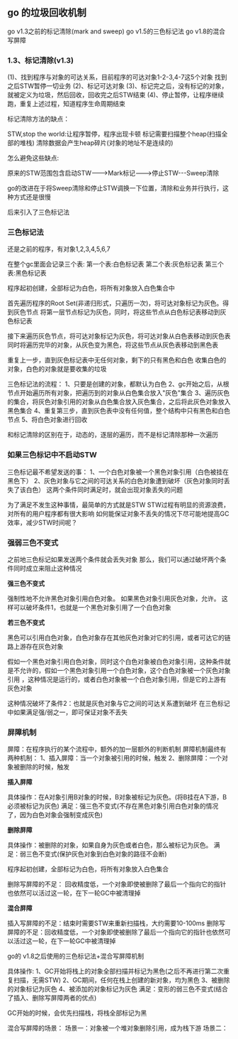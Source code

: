 ## go 的垃圾回收机制

go v1.3之前的标记清除(mark and sweep)
go v1.5的三色标记法
go v1.8的混合写屏障

### 1.3、标记清除(v1.3)

(1)、找到程序与对象的可达关系，目前程序的可达对象1-2-3,4-7这5个对象
找到之后STW暂停一切业务
(2)、标记可达对象
(3)、标记完之后，没有标记的对象，就被定义为垃圾，然后回收，回收完之后STW结束
(4)、停止暂停，让程序继续跑，重复上述过程，知道程序生命周期结束

标记清除方法的缺点：

STW,stop the world:让程序暂停，程序出现卡顿
标记需要扫描整个heap(扫描全部的堆栈)
清除数据会产生heap碎片(对象的地址不是连续的)

怎么避免这些缺点:

原来的STW范围包含启动STW--->Mark标记--->停止STW---Sweep清除

go的改进在于将Sweep清除和停止STW调换一下位置，清除和业务并行执行，这种方式还是很慢

后来引入了三色标记法


### 三色标记法

还是之前的程序，有对象1,2,3,4,5,6,7

在整个gc里面会记录三个表:
第一个表:白色标记表
第二个表:灰色标记表
第三个表:黑色标记表

程序起初创建，全部标记为白色，将所有对象放入白色集合中

首先遍历程序的Root Set(非递归形式，只遍历一次)，将可达对象标记为灰色。得到灰色节点
将第一层节点标记为灰色，同时，将这些节点从白色标记表移动到灰色标记表

接下来遍历灰色节点，将可达对象标记为灰色，将可达对象从白色表移动到灰色表
同时将遍历完毕的对象，从灰色变为黑色，将这些节点从灰色表移动到黑色表

重复上一步，直到灰色标记表中无任何对象，剩下的只有黑色和白色
收集白色的对象，白色的对象就是要收集的垃圾

三色标记法的流程：
1、只要是创建的对象，都默认为白色
2、gc开始之后，从根节点开始遍历所有对象，把遍历到的对象从白色集合放入"灰色"集合
3、遍历灰色的集合，将灰色对象引用的对象从白色集合放入灰色集合，之后将此灰色对象放入黑色集合
4、重复第三步，直到灰色表中没有任何值，整个结构中只有黑色和白色节点
5、将白色对象进行回收

和标记清除的区别在于，动态的，逐层的遍历，而不是标记清除那种一次遍历

### 如果三色标记中不启动STW

三色标记最不希望发送的事：
1、一个白色对象被一个黑色对象引用（白色被挂在黑色下）
2、灰色对象与它之间的可达关系的白色对象遭到破坏（灰色对象同时丢失了该白色）
这两个条件同时满足时，就会出现对象丢失的问题

为了满足不发生这种事情，最简单的方式就是STW
STW过程有明显的资源浪费，对所有的用户程序都有很大影响
如何能保证对象不丢失的情况下尽可能地提高GC效率，减少STW时间呢？


### 强弱三色不变式

之前地三色标记如果发送两个条件就会丢失对象
那么，我们可以通过破坏两个条件同时成立来阻止这种情况

**强三色不变式**

强制性地不允许黑色对象引用白色对象。
如果黑色对象引用灰色对象，允许。
这样可以破坏条件1，也就是一个黑色对象引用了一个白色对象

**若三色不变式**

黑色可以引用白色对象，白色对象存在其他灰色对象对它的引用，或者可达它的链路上游存在灰色对象

假如一个黑色对象引用白色对象，同时这个白色对象被白色对象引用，这种条件就是不允许的，假如一个黑色对象引用一个白色对象，这个白色对象被一个灰色对象引用
，这种情况是运行的，或者白色对象被一个白色对象引用，但是它的上游有灰色对象

这种情况破坏了条件2：也就是灰色对象与它之间的可达关系遭到破坏
在三色标记中如果满足强/弱之一，即可保证对象不丢失

### 屏障机制

屏障：在程序执行的某个流程中，额外的加一层额外的判断机制
屏障机制最终有两种机制：
1、插入屏障：当一个对象被引用的时候，触发
2、删除屏障：一个对象被删除的时候，触发

**插入屏障**

具体操作：在A对象引用B对象的时候，B对象被标记为灰色。(将B挂在A下游，B必须被标记为灰色)
满足：强三色不变式(不存在黑色对象引用白色对象的情况了，因为白色对象会强制变成灰色)

**删除屏障**

具体操作：被删除的对象，如果自身为灰色或者白色，那么被标记为灰色。
满足：弱三色不变式(保护灰色对象到白色对象的路径不会断)

程序起初创建，全部标记为白色，将所有对象放入白色集合

删除写屏障的不足：
回收精度低，一个对象即使被删除了最后一个指向它的指针也依然可以活过这一轮，在下一轮GC中被清理掉

**混合屏障**

插入写屏障的不足：结束时需要STW来重新扫描栈，大约需要10-100ms
删除写屏障的不足：回收精度低，一个对象即使被删除了最后一个指向它的指针也依然可以活过这一轮，在下一轮GC中被清理掉

go的 v1.8之后使用的三色标记法+混合写屏障机制

具体操作:
1、GC开始将栈上的对象全部扫描并标记为黑色(之后不再进行第二次重复扫描，无需STW)
2、GC期间，任何在栈上创建的新对象，均为黑色
3、被删除的对象标记为灰色
4、被添加的对象标记为灰色
满足：变形的弱三色不变式(结合了插入、删除写屏障两者的优点)

GC开始的时候，会优先扫描栈，将栈全部标记为黑

混合写屏障的场景：
场景一：对象被一个堆对象删除引用，成为栈下游
场景二：